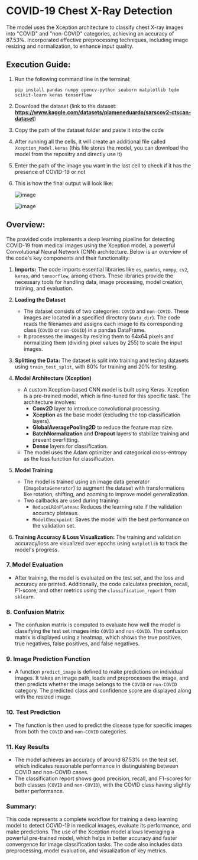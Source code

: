 # COVID-19 Chest X-Ray Detection

The model uses the Xception architecture to classify chest X-ray images into "COVID" and "non-COVID" categories, achieving an accuracy of 87.53%. Incorporated effective preprocessing techniques, including image resizing and normalization, to enhance input quality.

## Execution Guide:

1. Run the following command line in the terminal:
   ```
   pip install pandas numpy opencv-python seaborn matplotlib tqdm scikit-learn keras tensorflow
   ```
  
2. Download the dataset (link to the dataset: **https://www.kaggle.com/datasets/plameneduardo/sarscov2-ctscan-dataset**)

3. Copy the path of the dataset folder and paste it into the code

4. After running all the cells, it will create an additional file called `Xception_Model.keras` (this file stores the model, you can download the model from the repositry and directly use it)

6. Enter the path of the image you want in the last cell to check if it has the presence of COVID-19 or not

7. This is how the final output will look like:

   ![image](https://github.com/user-attachments/assets/f5ef3561-cc00-44de-bc37-a8cc42a76994)

   ![image](https://github.com/user-attachments/assets/791ad909-ae92-41b3-b59a-14506a8fe7d1)


## Overview:
The provided code implements a deep learning pipeline for detecting COVID-19 from medical images using the Xception model, a powerful Convolutional Neural Network (CNN) architecture. Below is an overview of the code's key components and their functionality:

1. **Imports:** The code imports essential libraries like `os`, `pandas`, `numpy`, `cv2`, `keras`, and `tensorflow`, among others. These libraries provide the necessary tools for handling data, image processing, model creation, training, and evaluation.

2. **Loading the Dataset**
   - The dataset consists of two categories: `COVID` and `non-COVID`. These images are located in a specified directory (`data_dir`). The code reads the filenames and assigns each image to its corresponding class (`COVID` or `non-COVID`) in a pandas DataFrame.
   - It processes the images by resizing them to 64x64 pixels and normalizing them (dividing pixel values by 255) to scale the input images.

3. **Splitting the Data:** The dataset is split into training and testing datasets using `train_test_split`, with 80% for training and 20% for testing.

4. **Model Architecture (Xception)**
   - A custom Xception-based CNN model is built using Keras. Xception is a pre-trained model, which is fine-tuned for this specific task. The architecture involves:
     - **Conv2D** layer to introduce convolutional processing.
     - **Xception** as the base model (excluding the top classification layers).
     - **GlobalAveragePooling2D** to reduce the feature map size.
     - **BatchNormalization** and **Dropout** layers to stabilize training and prevent overfitting.
     - **Dense** layers for classification.
   - The model uses the Adam optimizer and categorical cross-entropy as the loss function for classification.

5. **Model Training**
   - The model is trained using an image data generator (`ImageDataGenerator`) to augment the dataset with transformations like rotation, shifting, and zooming to improve model generalization.
   - Two callbacks are used during training:
     - `ReduceLROnPlateau`: Reduces the learning rate if the validation accuracy plateaus.
     - `ModelCheckpoint`: Saves the model with the best performance on the validation set.

6. **Training Accuracy & Loss Visualization:** The training and validation accuracy/loss are visualized over epochs using `matplotlib` to track the model's progress.

### 7. **Model Evaluation**
   - After training, the model is evaluated on the test set, and the loss and accuracy are printed. Additionally, the code calculates precision, recall, F1-score, and other metrics using the `classification_report` from `sklearn`.

### 8. **Confusion Matrix**
   - The confusion matrix is computed to evaluate how well the model is classifying the test set images into `COVID` and `non-COVID`. The confusion matrix is displayed using a heatmap, which shows the true positives, true negatives, false positives, and false negatives.

### 9. **Image Prediction Function**
   - A function `predict_image` is defined to make predictions on individual images. It takes an image path, loads and preprocesses the image, and then predicts whether the image belongs to the `COVID` or `non-COVID` category. The predicted class and confidence score are displayed along with the resized image.

### 10. **Test Prediction**
   - The function is then used to predict the disease type for specific images from both the `COVID` and `non-COVID` categories.

### 11. **Key Results**
   - The model achieves an accuracy of around 87.53% on the test set, which indicates reasonable performance in distinguishing between COVID and non-COVID cases.
   - The classification report shows good precision, recall, and F1-scores for both classes (`COVID` and `non-COVID`), with the COVID class having slightly better performance.

### Summary:
This code represents a complete workflow for training a deep learning model to detect COVID-19 in medical images, evaluate its performance, and make predictions. The use of the Xception model allows leveraging a powerful pre-trained model, which helps in better accuracy and faster convergence for image classification tasks. The code also includes data preprocessing, model evaluation, and visualization of key metrics.
